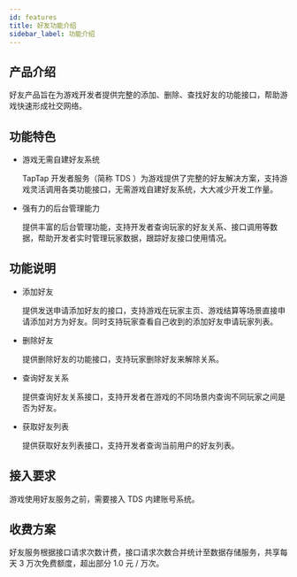 ```yaml
---
id: features
title: 好友功能介绍
sidebar_label: 功能介绍
---
```


## 产品介绍

好友产品旨在为游戏开发者提供完整的添加、删除、查找好友的功能接口，帮助游戏快速形成社交网络。

## 功能特色

- 游戏无需自建好友系统

    TapTap 开发者服务（简称 TDS ）为游戏提供了完整的好友解决方案，支持游戏灵活调用各类功能接口，无需游戏自建好友系统，大大减少开发工作量。

- 强有力的后台管理能力

    提供丰富的后台管理功能，支持开发者查询玩家的好友关系、接口调用等数据，帮助开发者实时管理玩家数据，跟踪好友接口使用情况。

## 功能说明

- 添加好友

    提供发送申请添加好友的接口，支持游戏在玩家主页、游戏结算等场景直接申请添加对方为好友。同时支持玩家查看自己收到的添加好友申请玩家列表。

- 删除好友

    提供删除好友的功能接口，支持玩家删除好友来解除关系。

- 查询好友关系

    提供查询好友关系接口，支持开发者在游戏的不同场景内查询不同玩家之间是否为好友。

- 获取好友列表

    提供获取好友列表接口，支持开发者查询当前用户的好友列表。

## 接入要求

游戏使用好友服务之前，需要接入 TDS 内建账号系统。

## 收费方案

好友服务根据接口请求次数计费，接口请求次数合并统计至数据存储服务，共享每天 3 万次免费额度，超出部分 1.0 元 / 万次。